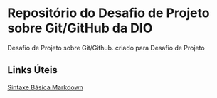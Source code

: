 # Repositório do Desafio de Projeto  sobre Git/GitHub da DIO
Desafio de Projeto sobre Git/Github. criado para Desafio de Projeto 

## Links Úteis 
[Sintaxe Básica Markdown](https://www.markdownguide.org/basic-syntax/)
